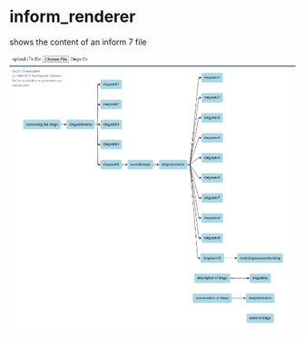 # inform_renderer
shows the content of an inform 7 file

![representation of diego.i7x](diego.png "Example Rendering of diego.i7x in FS")
